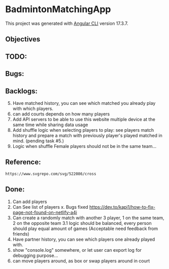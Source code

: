 # BadmintonMatchingApp

This project was generated with [Angular CLI](https://github.com/angular/angular-cli) version 17.3.7.


## Objectives

## TODO:

## Bugs:

## Backlogs:

5. Have matched history, you can see which matched you already play with which players.
8. can add courts depends on how many players
9. Add API servers to be able to use this website multiple device at the same time while sharing data usage
10. Add shuffle logic when selecting players to play:
    see players match history and prepare a match with previously player's played matched in mind.
    (pending task #5.)
11. Logic when shuffle Female players should not be in the same team...




## Reference:
    https://www.svgrepo.com/svg/522086/cross



## Done:

1. Can add players
2. Can See list of players
x. Bugs fixed https://dev.to/kapi1/how-to-fix-page-not-found-on-netlify-a4i
3. Can create a randomly match with another 3 player, 1 on the same team, 2 on the opposite team
3.1  logic should be balanced, every person should play equal amount of games (Acceptable need feedback from friends)
4. Have partner history, you can see which players one already played with.
6. show "console.log" somewhere, or let user can export log for debugging purpose...
7. can move players around, as box
or swap players around in court